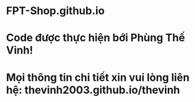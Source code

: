 # FPT-Shop.github.io

# Code được thực hiện bới Phùng Thế Vinh!
# Mọi thông tin chi tiết xin vui lòng liên hệ: thevinh2003.github.io/thevinh